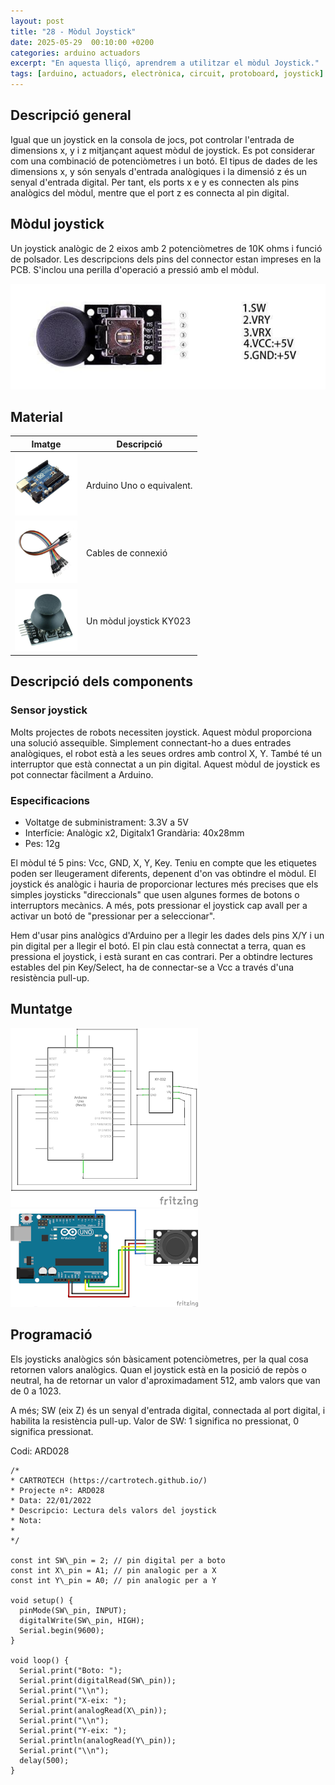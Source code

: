 ```yaml
---
layout: post
title: "28 - Mòdul Joystick"
date: 2025-05-29  00:10:00 +0200
categories: arduino actuadors 
excerpt: "En aquesta lliçó, aprendrem a utilitzar el mòdul Joystick."
tags: [arduino, actuadors, electrònica, circuit, protoboard, joystick]
---
```


[img1]: /assets/imatges/ard/ard_28_01.png "Pins del mòdul KY-023"
[img2]: /assets/imatges/ard/ard_28_02.png "Muntatge KY-023"
[img3]: /assets/imatges/ard/ard_28_03.png "Cablejat KY-023"
[img4]: /assets/imatges/mat/mat_unor3.png "Arduino Uno o equivalent"
[img5]: /assets/imatges/mat/mat_cables.png "Cables de connexió"
[img6]: /assets/imatges/mat/mat_KY-023.png "Mòdul joystick KY-023"

## Descripció general

Igual que un joystick en la consola de jocs, pot controlar l'entrada de
dimensions x, y i z mitjançant aquest mòdul de joystick. Es pot
considerar com una combinació de potenciòmetres i un botó. El tipus de
dades de les dimensions x, y són senyals d'entrada analògiques i la
dimensió z és un senyal d'entrada digital. Per tant, els ports x e y es
connecten als pins analògics del mòdul, mentre que el port z es connecta
al pin digital.

## Mòdul joystick

Un joystick analògic de 2 eixos amb 2 potenciòmetres de 10K ohms i
funció de polsador. Les descripcions dels pins del connector estan
impreses en la PCB. S'inclou una perilla d'operació a pressió amb el
mòdul.

![Pins del mòdul KY-023][img1]

## Material

| Imatge | Descripció                |
| ------ | ------------------------ |
| ![Arduino UNO][img4]  | Arduino Uno o equivalent. |
| ![Cables][img5] | Cables de connexió        |
| ![KY-023][img6] | Un mòdul joystick KY023   |

## Descripció dels components

### Sensor joystick

Molts projectes de robots necessiten joystick. Aquest mòdul proporciona
una solució assequible. Simplement connectant-ho a dues entrades
analògiques, el robot està a les seues ordres amb control X, Y. També té
un interruptor que està connectat a un pin digital. Aquest mòdul de
joystick es pot connectar fàcilment a Arduino.

### Especificacions

- Voltatge de subministrament: 3.3V a 5V
- Interfície: Analògic x2, Digitalx1 Grandària: 40x28mm
- Pes: 12g

El mòdul té 5 pins: Vcc, GND, X, Y, Key. Teniu en compte que les
etiquetes poden ser lleugerament diferents, depenent d'on vas obtindre
el mòdul. El joystick és analògic i hauria de proporcionar lectures més
precises que els simples joysticks "direccionals" que usen algunes
formes de botons o interruptors mecànics. A més, pots pressionar el
joystick cap avall per a activar un botó de "pressionar per a
seleccionar".

Hem d'usar pins analògics d'Arduino per a llegir les dades dels pins
X/Y i un pin digital per a llegir el botó. El pin clau està connectat a
terra, quan es pressiona el joystick, i està surant en cas contrari. Per
a obtindre lectures estables del pin Key/Select, ha de connectar-se a
Vcc a través d'una resistència pull-up.

## Muntatge

![Esquema elèctric mòdul KY-023][img2]
![Cablejat mòdul KY-023][img3]

## Programació

Els joysticks analògics són bàsicament potenciòmetres, per la qual cosa
retornen valors analògics. Quan el joystick està en la posició de repòs
o neutral, ha de retornar un valor d'aproximadament 512, amb valors que
van de 0 a 1023.

A més; SW (eix Z) és un senyal d'entrada digital, connectada al port
digital, i habilita la resistència pull-up. Valor de SW: 1 significa no
pressionat, 0 significa pressionat.

Codi: ARD028

```Arduino
/*
* CARTROTECH (https://cartrotech.github.io/)
* Projecte nº: ARD028
* Data: 22/01/2022
* Descripcio: Lectura dels valors del joystick
* Nota:
*
*/

const int SW\_pin = 2; // pin digital per a boto
const int X\_pin = A1; // pin analogic per a X
const int Y\_pin = A0; // pin analogic per a Y

void setup() {
  pinMode(SW\_pin, INPUT);
  digitalWrite(SW\_pin, HIGH);
  Serial.begin(9600);
}

void loop() {
  Serial.print("Boto: ");
  Serial.print(digitalRead(SW\_pin));
  Serial.print("\\n");
  Serial.print("X-eix: ");
  Serial.print(analogRead(X\_pin));
  Serial.print("\\n");
  Serial.print("Y-eix: ");
  Serial.println(analogRead(Y\_pin));
  Serial.print("\\n");
  delay(500);
}
```
